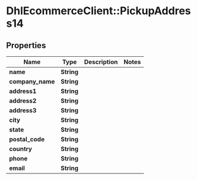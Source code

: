 # DhlEcommerceClient::PickupAddress14

## Properties
Name | Type | Description | Notes
------------ | ------------- | ------------- | -------------
**name** | **String** |  |
**company_name** | **String** |  |
**address1** | **String** |  |
**address2** | **String** |  |
**address3** | **String** |  |
**city** | **String** |  |
**state** | **String** |  |
**postal_code** | **String** |  |
**country** | **String** |  |
**phone** | **String** |  |
**email** | **String** |  |


